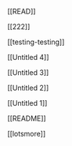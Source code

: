
[[READ]]

[[222]]

[[testing-testing]]

[[Untitled 4]]

[[Untitled 3]]


[[Untitled 2]]

[[Untitled 1]]

[[README]]

[[lotsmore]]